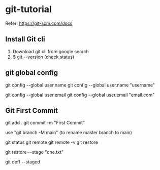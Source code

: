 # git-tutorial
Refer: https://git-scm.com/docs

## Install Git cli
1. Download git cli from google search
2. $ git --version (check status)

## git global config

git config --global user.name
git config --global user.name "username"

git config --global user.email
git config --global user.email "email.com"


## Git First Commit

git add .
git commit -m "First Commit"

use "git branch -M main" (to rename master branch to main)


git status
git remote
git remote -v
git restore

git restore --stage "one.txt"

git deff --staged